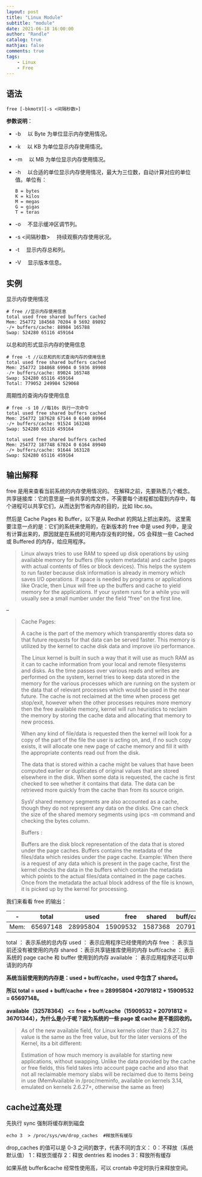 ```yaml
---
layout: post
title: "Linux Module"
subtitle: "module"
date: 2021-06-18 16:00:00
author: "Randle"
catalog: true
mathjax: false
comments: true
tags:
    - Linux
    - Free
---
```


## 语法

```
free [-bkmotV][-s <间隔秒数>]
```

**参数说明**：

*   -b 　以 Byte 为单位显示内存使用情况。
*   -k 　以 KB 为单位显示内存使用情况。
*   -m 　以 MB 为单位显示内存使用情况。
*   -h 　以合适的单位显示内存使用情况，最大为三位数，自动计算对应的单位值。单位有：

    ```
    B = bytes
    K = kilos
    M = megas
    G = gigas
    T = teras
    ```

*   -o 　不显示缓冲区调节列。
*   -s <间隔秒数> 　持续观察内存使用状况。
*   -t 　显示内存总和列。
*   -V 　显示版本信息。

## 实例

显示内存使用情况

```
# free //显示内存使用信息
total used free shared buffers cached
Mem: 254772 184568 70204 0 5692 89892
-/+ buffers/cache: 88984 165788
Swap: 524280 65116 459164
```

以总和的形式显示内存的使用信息

```
# free -t //以总和的形式查询内存的使用信息
total used free shared buffers cached
Mem: 254772 184868 69904 0 5936 89908
-/+ buffers/cache: 89024 165748
Swap: 524280 65116 459164
Total: 779052 249984 529068
```

周期性的查询内存使用信息

```
# free -s 10 //每10s 执行一次命令
total used free shared buffers cached
Mem: 254772 187628 67144 0 6140 89964
-/+ buffers/cache: 91524 163248
Swap: 524280 65116 459164

total used free shared buffers cached
Mem: 254772 187748 67024 0 6164 89940
-/+ buffers/cache: 91644 163128
Swap: 524280 65116 459164
```

## 输出解释

free 是用来查看当前系统的内存使用情况的。 在解释之前，先要熟悉几个概念。 
共享链接库：它的意思是一些共享的库文件，不需要每个进程都加载到内存中，每个进程可以共享它们，从而达到节省内存的目的，比如 libc.so。

然后是 Cache Pages 和 Buffer，以下是从 Redhat 的网站上抓出来的。 
这里需要注意一点的是：它们的系统来使用的，在新版本的 free 中是 used 列中，是没有计算出来的，原因就是在系统的可用内存没有的时候，OS 会释放一些 Cached 或 Buffered 的内存，给应用程序。

> Linux always tries to use RAM to speed up disk operations by using 
> available memory for buffers (file system metadata) and cache (pages 
> with actual contents of files or block devices). This helps the system 
> to run faster because disk information is already in memory which 
> saves I/O operations. If space is needed by programs or applications 
> like Oracle, then Linux will free up the buffers and cache to yield 
> memory for the applications. If your system runs for a while you will 
> usually see a small number under the field “free” on the first line.

–

> Cache Pages:
>
> A cache is the part of the memory which transparently stores data so 
> that future requests for that data can be served faster. This memory 
> is utilized by the kernel to cache disk data and improve i/o 
> performance.
>
> The Linux kernel is built in such a way that it will use as much RAM 
> as it can to cache information from your local and remote filesystems 
> and disks. As the time passes over various reads and writes are 
> performed on the system, kernel tries to keep data stored in the 
> memory for the various processes which are running on the system or 
> the data that of relevant processes which would be used in the near 
> future. The cache is not reclaimed at the time when process get 
> stop/exit, however when the other processes requires more memory then 
> the free available memory, kernel will run heuristics to reclaim the 
> memory by storing the cache data and allocating that memory to new 
> process.
>
> When any kind of file/data is requested then the kernel will look for 
> a copy of the part of the file the user is acting on, and, if no such 
> copy exists, it will allocate one new page of cache memory and fill it 
> with the appropriate contents read out from the disk.
>
> The data that is stored within a cache might be values that have been 
> computed earlier or duplicates of original values that are stored 
> elsewhere in the disk. When some data is requested, the cache is first 
> checked to see whether it contains that data. The data can be 
> retrieved more quickly from the cache than from its source origin.
>
> SysV shared memory segments are also accounted as a cache, though they 
> do not represent any data on the disks. One can check the size of the 
> shared memory segments using ipcs -m command and checking the bytes 
> column.
>
> Buffers :
>
> Buffers are the disk block representation of the data that is stored 
> under the page caches. Buffers contains the metadata of the files/data 
> which resides under the page cache. Example: When there is a request 
> of any data which is present in the page cache, first the kernel 
> checks the data in the buffers which contain the metadata which points 
> to the actual files/data contained in the page caches. Once from the 
> metadata the actual block address of the file is known, it is picked 
> up by the kernel for processing.

我们来看看 free 的输出：

<table><thead><tr><th>-</th><th align="center">total</th><th align="right">used</th><th align="right">free</th><th>shared</th><th>buff/cache</th><th>available</th></tr></thead><tbody><tr><td>Mem:</td><td align="center">65697148</td><td align="right">28995804</td><td align="right">15909532</td><td>1587368</td><td>20791812</td><td>32578364</td></tr></tbody></table>

total ： 表示系统的总内存 
used ： 表示应用程序已经使用的内存 
free ： 表示当前还没有被使用的内存 
shared ：表示共享链接库使用的内存 
buff/cache ： 表示系统的 page cache 和 buffer 使用到的内存 
available ： 表示应用程序还可以申请到的内存

**系统当前使用到的内存是：used + buff/cache，used 中包含了 shared。**

**所以 total = used + buff/cache + free = 28995804 +20791812 + 15909532 = 65697148。**

**available（32578364） <= free + buff/cache（15909532 + 20791812 = 36701344），为什么是小于呢？因为系统的一些 page 或 cache 是不能回收的。**

> As of the new available field, for Linux kernels older than 2.6.27, 
> its value is the same as the free value, but for the later versions of 
> the Kernel, its a bit different:
>
> Estimation of how much memory is available for starting new 
> applications, without swapping. Unlike the data provided by the cache 
> or free fields, this field takes into account page cache and also 
> that not all reclaimable memory slabs will be reclaimed due to items 
> being in use (MemAvailable in /proc/meminfo, available on 
> kernels 3.14, emulated on kernels 2.6.27+, otherwise the same as 
> free)

## cache过高处理

先执行 sync 强制将缓存刷到磁盘

```shell
echo 3  > /proc/sys/vm/drop_caches  #释放所有缓存
```
drop_caches 的值可以是 0-3 之间的数字，代表不同的含义： 
            0：不释放（系统默认值） 
            1：释放页缓存 
            2：释放 dentries 和 inodes 
            3：释放所有缓存

如果系统 buffer&cache 经常性使用高，可以 crontab 中定时执行来释放空间。
